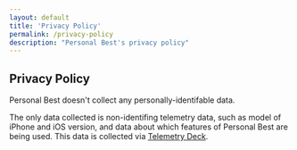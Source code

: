 ```yaml
---
layout: default
title: 'Privacy Policy'
permalink: /privacy-policy
description: "Personal Best's privacy policy"
---
```


## Privacy Policy

Personal Best doesn't collect any personally-identifable data.

The only data collected is non-identifing telemetry data, such as model of iPhone and iOS version, and data about which features of Personal Best are being used. This data is collected via [Telemetry Deck](https://telemetrydeck.com).
